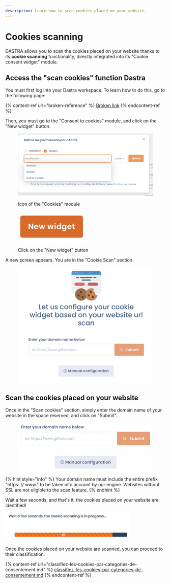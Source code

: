 ```yaml
---
description: Learn how to scan cookies placed on your website.
---
```


# Cookies scanning

DASTRA allows you to scan the cookies placed on your website thanks to its **cookie scanning** functionality, directly integrated into its "Cookie consent widget" module.

## Access the "scan cookies" function Dastra

You must first log into your Dastra workspace. To learn how to do this, go to the following page:

{% content-ref url="broken-reference" %}
[Broken link](broken-reference)
{% endcontent-ref %}

Then, you must go to the "Consent to cookies" module, and click on the "New widget" button.

<figure><img src="../../../.gitbook/assets/image (1) (1) (1).png" alt=""><figcaption><p>Icon of the "Cookies" module</p></figcaption></figure>

<figure><img src="../../../.gitbook/assets/Capture d’écran 2023-02-20 à 17.41.03.png" alt=""><figcaption><p>Click on the "New widget" button</p></figcaption></figure>

A new screen appears. You are in the "Cookie Scan" section.

<figure><img src="../../../.gitbook/assets/Capture d’écran 2023-02-20 à 17.42.29.png" alt=""><figcaption></figcaption></figure>

## Scan the cookies placed on your website

Once in the "Scan cookies" section, simply enter the domain name of your website in the space reserved, and click on "Submit".

<figure><img src="../../../.gitbook/assets/Capture d’écran 2023-02-20 à 17.43.30.png" alt=""><figcaption></figcaption></figure>

{% hint style="info" %}
Your domain name must include the entire prefix "https: // www." to be taken into account by our engine. Websites without SSL are not eligible to the scan feature.
{% endhint %}

Wait a few seconds, and that's it, the cookies placed on your website are identified!

![Scanning is in progress](<../../../.gitbook/assets/image (9) (1) (1).png>)

Once the cookies placed on your website are scanned, you can proceed to their classification.

{% content-ref url="classifiez-les-cookies-par-categories-de-consentement.md" %}
[classifiez-les-cookies-par-categories-de-consentement.md](classifiez-les-cookies-par-categories-de-consentement.md)
{% endcontent-ref %}
